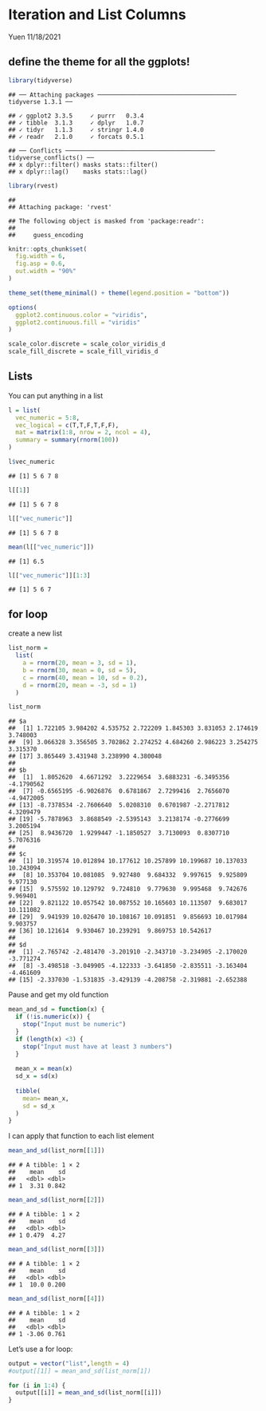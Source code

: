 Iteration and List Columns
================
Yuen
11/18/2021

## define the theme for all the ggplots!

``` r
library(tidyverse)
```

    ## ── Attaching packages ─────────────────────────────────────── tidyverse 1.3.1 ──

    ## ✓ ggplot2 3.3.5     ✓ purrr   0.3.4
    ## ✓ tibble  3.1.3     ✓ dplyr   1.0.7
    ## ✓ tidyr   1.1.3     ✓ stringr 1.4.0
    ## ✓ readr   2.1.0     ✓ forcats 0.5.1

    ## ── Conflicts ────────────────────────────────────────── tidyverse_conflicts() ──
    ## x dplyr::filter() masks stats::filter()
    ## x dplyr::lag()    masks stats::lag()

``` r
library(rvest)
```

    ## 
    ## Attaching package: 'rvest'

    ## The following object is masked from 'package:readr':
    ## 
    ##     guess_encoding

``` r
knitr::opts_chunk$set(
  fig.width = 6,
  fig.asp = 0.6,
  out.width = "90%"
)

theme_set(theme_minimal() + theme(legend.position = "bottom"))

options(
  ggplot2.continuous.color = "viridis",
  ggplot2.continuous.fill = "viridis"
)

scale_color.discrete = scale_color_viridis_d
scale_fill_discrete = scale_fill_viridis_d
```

## Lists

You can put anything in a list

``` r
l = list(
  vec_numeric = 5:8,
  vec_logical = c(T,T,F,T,F,F),
  mat = matrix(1:8, nrow = 2, ncol = 4),
  summary = summary(rnorm(100))
)
```

``` r
l$vec_numeric
```

    ## [1] 5 6 7 8

``` r
l[[1]]
```

    ## [1] 5 6 7 8

``` r
l[["vec_numeric"]]
```

    ## [1] 5 6 7 8

``` r
mean(l[["vec_numeric"]])
```

    ## [1] 6.5

``` r
l[["vec_numeric"]][1:3]
```

    ## [1] 5 6 7

## for loop

create a new list

``` r
list_norm = 
  list(
    a = rnorm(20, mean = 3, sd = 1),
    b = rnorm(30, mean = 0, sd = 5),
    c = rnorm(40, mean = 10, sd = 0.2),
    d = rnorm(20, mean = -3, sd = 1)
  )
```

``` r
list_norm
```

    ## $a
    ##  [1] 1.722105 3.984202 4.535752 2.722209 1.845303 3.831053 2.174619 3.748003
    ##  [9] 3.066328 3.356505 3.702862 2.274252 4.684260 2.986223 3.254275 3.315370
    ## [17] 3.865449 3.431948 3.238990 4.380048
    ## 
    ## $b
    ##  [1]  1.8052620  4.6671292  3.2229654  3.6883231 -6.3495356 -4.1790562
    ##  [7] -0.6565195 -6.9026876  0.6781867  2.7299416  2.7656070 -4.9472005
    ## [13] -8.7378534 -2.7606640  5.0208310  0.6701987 -2.2717812  4.3209479
    ## [19] -5.7878963  3.8688549 -2.5395143  3.2138174 -0.2776699  3.2005194
    ## [25]  8.9436720  1.9299447 -1.1850527  3.7130093  0.8307710  5.7076316
    ## 
    ## $c
    ##  [1] 10.319574 10.012894 10.177612 10.257899 10.199687 10.137033 10.243094
    ##  [8] 10.353704 10.081085  9.927480  9.684332  9.997615  9.925809  9.977130
    ## [15]  9.575592 10.129792  9.724810  9.779630  9.995468  9.742676  9.969401
    ## [22]  9.821122 10.057542 10.087552 10.165603 10.113507  9.683017 10.111082
    ## [29]  9.941939 10.026470 10.108167 10.091851  9.856693 10.017984  9.903757
    ## [36] 10.121614  9.930467 10.239291  9.869753 10.542617
    ## 
    ## $d
    ##  [1] -2.765742 -2.481470 -3.201910 -2.343710 -3.234905 -2.170020 -3.771274
    ##  [8] -3.498518 -3.049905 -4.122333 -3.641850 -2.835511 -3.163404 -4.461609
    ## [15] -2.337030 -1.531835 -3.429139 -4.208758 -2.319881 -2.652388

Pause and get my old function

``` r
mean_and_sd = function(x) {
  if (!is.numeric(x)) {
    stop("Input must be numeric")
  }
  if (length(x) <3) {
    stop("Input must have at least 3 numbers")
  }
  
  mean_x = mean(x)
  sd_x = sd(x)
  
  tibble(
    mean= mean_x,
    sd = sd_x
  )
}
```

I can apply that function to each list element

``` r
mean_and_sd(list_norm[[1]])
```

    ## # A tibble: 1 × 2
    ##    mean    sd
    ##   <dbl> <dbl>
    ## 1  3.31 0.842

``` r
mean_and_sd(list_norm[[2]])
```

    ## # A tibble: 1 × 2
    ##    mean    sd
    ##   <dbl> <dbl>
    ## 1 0.479  4.27

``` r
mean_and_sd(list_norm[[3]])
```

    ## # A tibble: 1 × 2
    ##    mean    sd
    ##   <dbl> <dbl>
    ## 1  10.0 0.200

``` r
mean_and_sd(list_norm[[4]])
```

    ## # A tibble: 1 × 2
    ##    mean    sd
    ##   <dbl> <dbl>
    ## 1 -3.06 0.761

Let’s use a for loop:

``` r
output = vector("list",length = 4)
#output[[1]] = mean_and_sd(list_norm[1])

for (i in 1:4) {
  output[[i]] = mean_and_sd(list_norm[[i]])
}
```
